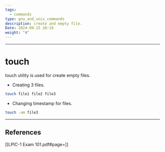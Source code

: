 ```yaml
---
tags:
  - commands
type: gnu_and_unix_commands
description: create and empty file.
Date: 2024-09-15 10:19
weight: "4"
---
```


___
# touch

touch utility is used for create empty files.

- Creating 3 files.

```bash
touch file1 file2 file3
```

- Changing timestamp for files.

```bash
touch -am file3
```



___
## References
[[LPIC-1 Exam 101.pdf#page=]]